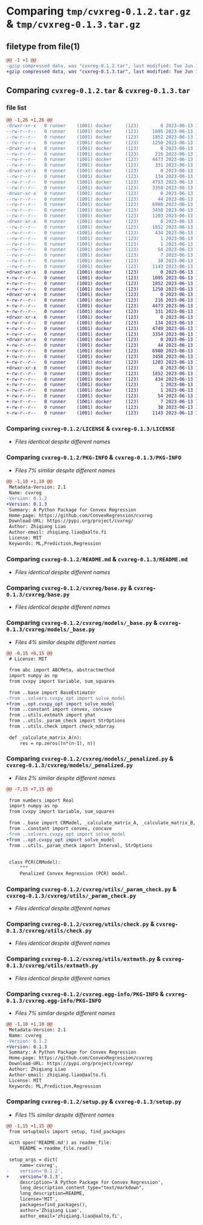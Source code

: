 # Comparing `tmp/cvxreg-0.1.2.tar.gz` & `tmp/cvxreg-0.1.3.tar.gz`

## filetype from file(1)

```diff
@@ -1 +1 @@
-gzip compressed data, was "cvxreg-0.1.2.tar", last modified: Tue Jun 13 15:21:05 2023, max compression
+gzip compressed data, was "cvxreg-0.1.3.tar", last modified: Tue Jun 13 15:30:35 2023, max compression
```

## Comparing `cvxreg-0.1.2.tar` & `cvxreg-0.1.3.tar`

### file list

```diff
@@ -1,26 +1,26 @@
-drwxr-xr-x   0 runner    (1001) docker     (123)        0 2023-06-13 15:21:05.024247 cvxreg-0.1.2/
--rw-r--r--   0 runner    (1001) docker     (123)     1095 2023-06-13 15:20:53.000000 cvxreg-0.1.2/LICENSE
--rw-r--r--   0 runner    (1001) docker     (123)     1852 2023-06-13 15:21:05.024247 cvxreg-0.1.2/PKG-INFO
--rw-r--r--   0 runner    (1001) docker     (123)     1250 2023-06-13 15:20:53.000000 cvxreg-0.1.2/README.md
-drwxr-xr-x   0 runner    (1001) docker     (123)        0 2023-06-13 15:21:05.020247 cvxreg-0.1.2/cvxreg/
--rw-r--r--   0 runner    (1001) docker     (123)      216 2023-06-13 15:20:53.000000 cvxreg-0.1.2/cvxreg/__init__.py
--rw-r--r--   0 runner    (1001) docker     (123)     4473 2023-06-13 15:20:53.000000 cvxreg-0.1.2/cvxreg/base.py
--rw-r--r--   0 runner    (1001) docker     (123)      331 2023-06-13 15:20:53.000000 cvxreg-0.1.2/cvxreg/constant.py
-drwxr-xr-x   0 runner    (1001) docker     (123)        0 2023-06-13 15:21:05.020247 cvxreg-0.1.2/cvxreg/models/
--rw-r--r--   0 runner    (1001) docker     (123)      134 2023-06-13 15:20:53.000000 cvxreg-0.1.2/cvxreg/models/__init__.py
--rw-r--r--   0 runner    (1001) docker     (123)     4753 2023-06-13 15:20:53.000000 cvxreg-0.1.2/cvxreg/models/_base.py
--rw-r--r--   0 runner    (1001) docker     (123)     3358 2023-06-13 15:20:53.000000 cvxreg-0.1.2/cvxreg/models/_penalized.py
-drwxr-xr-x   0 runner    (1001) docker     (123)        0 2023-06-13 15:21:05.024247 cvxreg-0.1.2/cvxreg/utils/
--rw-r--r--   0 runner    (1001) docker     (123)       44 2023-06-13 15:20:53.000000 cvxreg-0.1.2/cvxreg/utils/__init__.py
--rw-r--r--   0 runner    (1001) docker     (123)     6980 2023-06-13 15:20:53.000000 cvxreg-0.1.2/cvxreg/utils/_param_check.py
--rw-r--r--   0 runner    (1001) docker     (123)     3458 2023-06-13 15:20:53.000000 cvxreg-0.1.2/cvxreg/utils/check.py
--rw-r--r--   0 runner    (1001) docker     (123)     1203 2023-06-13 15:20:53.000000 cvxreg-0.1.2/cvxreg/utils/extmath.py
-drwxr-xr-x   0 runner    (1001) docker     (123)        0 2023-06-13 15:21:05.020247 cvxreg-0.1.2/cvxreg.egg-info/
--rw-r--r--   0 runner    (1001) docker     (123)     1852 2023-06-13 15:21:05.000000 cvxreg-0.1.2/cvxreg.egg-info/PKG-INFO
--rw-r--r--   0 runner    (1001) docker     (123)      434 2023-06-13 15:21:05.000000 cvxreg-0.1.2/cvxreg.egg-info/SOURCES.txt
--rw-r--r--   0 runner    (1001) docker     (123)        1 2023-06-13 15:21:05.000000 cvxreg-0.1.2/cvxreg.egg-info/dependency_links.txt
--rw-r--r--   0 runner    (1001) docker     (123)        1 2023-06-13 15:21:04.000000 cvxreg-0.1.2/cvxreg.egg-info/not-zip-safe
--rw-r--r--   0 runner    (1001) docker     (123)       54 2023-06-13 15:21:05.000000 cvxreg-0.1.2/cvxreg.egg-info/requires.txt
--rw-r--r--   0 runner    (1001) docker     (123)        7 2023-06-13 15:21:05.000000 cvxreg-0.1.2/cvxreg.egg-info/top_level.txt
--rw-r--r--   0 runner    (1001) docker     (123)       38 2023-06-13 15:21:05.024247 cvxreg-0.1.2/setup.cfg
--rw-r--r--   0 runner    (1001) docker     (123)     1143 2023-06-13 15:20:53.000000 cvxreg-0.1.2/setup.py
+drwxr-xr-x   0 runner    (1001) docker     (123)        0 2023-06-13 15:30:35.259977 cvxreg-0.1.3/
+-rw-r--r--   0 runner    (1001) docker     (123)     1095 2023-06-13 15:30:23.000000 cvxreg-0.1.3/LICENSE
+-rw-r--r--   0 runner    (1001) docker     (123)     1852 2023-06-13 15:30:35.259977 cvxreg-0.1.3/PKG-INFO
+-rw-r--r--   0 runner    (1001) docker     (123)     1250 2023-06-13 15:30:23.000000 cvxreg-0.1.3/README.md
+drwxr-xr-x   0 runner    (1001) docker     (123)        0 2023-06-13 15:30:35.255977 cvxreg-0.1.3/cvxreg/
+-rw-r--r--   0 runner    (1001) docker     (123)      216 2023-06-13 15:30:23.000000 cvxreg-0.1.3/cvxreg/__init__.py
+-rw-r--r--   0 runner    (1001) docker     (123)     4473 2023-06-13 15:30:23.000000 cvxreg-0.1.3/cvxreg/base.py
+-rw-r--r--   0 runner    (1001) docker     (123)      331 2023-06-13 15:30:23.000000 cvxreg-0.1.3/cvxreg/constant.py
+drwxr-xr-x   0 runner    (1001) docker     (123)        0 2023-06-13 15:30:35.259977 cvxreg-0.1.3/cvxreg/models/
+-rw-r--r--   0 runner    (1001) docker     (123)      134 2023-06-13 15:30:23.000000 cvxreg-0.1.3/cvxreg/models/__init__.py
+-rw-r--r--   0 runner    (1001) docker     (123)     4749 2023-06-13 15:30:23.000000 cvxreg-0.1.3/cvxreg/models/_base.py
+-rw-r--r--   0 runner    (1001) docker     (123)     3354 2023-06-13 15:30:23.000000 cvxreg-0.1.3/cvxreg/models/_penalized.py
+drwxr-xr-x   0 runner    (1001) docker     (123)        0 2023-06-13 15:30:35.259977 cvxreg-0.1.3/cvxreg/utils/
+-rw-r--r--   0 runner    (1001) docker     (123)       44 2023-06-13 15:30:23.000000 cvxreg-0.1.3/cvxreg/utils/__init__.py
+-rw-r--r--   0 runner    (1001) docker     (123)     6980 2023-06-13 15:30:23.000000 cvxreg-0.1.3/cvxreg/utils/_param_check.py
+-rw-r--r--   0 runner    (1001) docker     (123)     3458 2023-06-13 15:30:23.000000 cvxreg-0.1.3/cvxreg/utils/check.py
+-rw-r--r--   0 runner    (1001) docker     (123)     1203 2023-06-13 15:30:23.000000 cvxreg-0.1.3/cvxreg/utils/extmath.py
+drwxr-xr-x   0 runner    (1001) docker     (123)        0 2023-06-13 15:30:35.255977 cvxreg-0.1.3/cvxreg.egg-info/
+-rw-r--r--   0 runner    (1001) docker     (123)     1852 2023-06-13 15:30:35.000000 cvxreg-0.1.3/cvxreg.egg-info/PKG-INFO
+-rw-r--r--   0 runner    (1001) docker     (123)      434 2023-06-13 15:30:35.000000 cvxreg-0.1.3/cvxreg.egg-info/SOURCES.txt
+-rw-r--r--   0 runner    (1001) docker     (123)        1 2023-06-13 15:30:35.000000 cvxreg-0.1.3/cvxreg.egg-info/dependency_links.txt
+-rw-r--r--   0 runner    (1001) docker     (123)        1 2023-06-13 15:30:35.000000 cvxreg-0.1.3/cvxreg.egg-info/not-zip-safe
+-rw-r--r--   0 runner    (1001) docker     (123)       54 2023-06-13 15:30:35.000000 cvxreg-0.1.3/cvxreg.egg-info/requires.txt
+-rw-r--r--   0 runner    (1001) docker     (123)        7 2023-06-13 15:30:35.000000 cvxreg-0.1.3/cvxreg.egg-info/top_level.txt
+-rw-r--r--   0 runner    (1001) docker     (123)       38 2023-06-13 15:30:35.259977 cvxreg-0.1.3/setup.cfg
+-rw-r--r--   0 runner    (1001) docker     (123)     1143 2023-06-13 15:30:23.000000 cvxreg-0.1.3/setup.py
```

### Comparing `cvxreg-0.1.2/LICENSE` & `cvxreg-0.1.3/LICENSE`

 * *Files identical despite different names*

### Comparing `cvxreg-0.1.2/PKG-INFO` & `cvxreg-0.1.3/PKG-INFO`

 * *Files 7% similar despite different names*

```diff
@@ -1,10 +1,10 @@
 Metadata-Version: 2.1
 Name: cvxreg
-Version: 0.1.2
+Version: 0.1.3
 Summary: A Python Package for Convex Regression
 Home-page: https://github.com/ConvexRegression/cvxreg
 Download-URL: https://pypi.org/project/cvxreg/
 Author: Zhiqiang Liao
 Author-email: zhiqiang.liao@aalto.fi
 License: MIT
 Keywords: ML,Prediction,Regression
```

### Comparing `cvxreg-0.1.2/README.md` & `cvxreg-0.1.3/README.md`

 * *Files identical despite different names*

### Comparing `cvxreg-0.1.2/cvxreg/base.py` & `cvxreg-0.1.3/cvxreg/base.py`

 * *Files identical despite different names*

### Comparing `cvxreg-0.1.2/cvxreg/models/_base.py` & `cvxreg-0.1.3/cvxreg/models/_base.py`

 * *Files 4% similar despite different names*

```diff
@@ -6,15 +6,15 @@
 # License: MIT
 
 from abc import ABCMeta, abstractmethod
 import numpy as np
 from cvxpy import Variable, sum_squares
 
 from ..base import BaseEstimator
-from ..solvers.cvxpy_opt import solve_model
+from ..opt.cvxpy_opt import solve_model
 from ..constant import convex, concave
 from ..utils.extmath import yhat
 from ..utils._param_check import StrOptions
 from ..utils.check import check_ndarray
 
 def _calculate_matrix_A(n):
     res = np.zeros((n*(n-1), n))
```

### Comparing `cvxreg-0.1.2/cvxreg/models/_penalized.py` & `cvxreg-0.1.3/cvxreg/models/_penalized.py`

 * *Files 2% similar despite different names*

```diff
@@ -7,15 +7,15 @@
 
 from numbers import Real
 import numpy as np
 from cvxpy import Variable, sum_squares
 
 from ._base import CRModel, _calculate_matrix_A, _calculate_matrix_B, _shape_constraint
 from ..constant import convex, concave
-from ..solvers.cvxpy_opt import solve_model
+from ..opt.cvxpy_opt import solve_model
 from ..utils._param_check import Interval, StrOptions
 
 
 class PCR(CRModel):
     """
     Penalized Convex Regression (PCR) model.
```

### Comparing `cvxreg-0.1.2/cvxreg/utils/_param_check.py` & `cvxreg-0.1.3/cvxreg/utils/_param_check.py`

 * *Files identical despite different names*

### Comparing `cvxreg-0.1.2/cvxreg/utils/check.py` & `cvxreg-0.1.3/cvxreg/utils/check.py`

 * *Files identical despite different names*

### Comparing `cvxreg-0.1.2/cvxreg/utils/extmath.py` & `cvxreg-0.1.3/cvxreg/utils/extmath.py`

 * *Files identical despite different names*

### Comparing `cvxreg-0.1.2/cvxreg.egg-info/PKG-INFO` & `cvxreg-0.1.3/cvxreg.egg-info/PKG-INFO`

 * *Files 7% similar despite different names*

```diff
@@ -1,10 +1,10 @@
 Metadata-Version: 2.1
 Name: cvxreg
-Version: 0.1.2
+Version: 0.1.3
 Summary: A Python Package for Convex Regression
 Home-page: https://github.com/ConvexRegression/cvxreg
 Download-URL: https://pypi.org/project/cvxreg/
 Author: Zhiqiang Liao
 Author-email: zhiqiang.liao@aalto.fi
 License: MIT
 Keywords: ML,Prediction,Regression
```

### Comparing `cvxreg-0.1.2/setup.py` & `cvxreg-0.1.3/setup.py`

 * *Files 1% similar despite different names*

```diff
@@ -1,15 +1,15 @@
 from setuptools import setup, find_packages
 
 with open('README.md') as readme_file:
     README = readme_file.read()
 
 setup_args = dict(
     name='cvxreg',
-    version='0.1.2',
+    version='0.1.3',
     description='A Python Package for Convex Regression',
     long_description_content_type="text/markdown",
     long_description=README,
     license='MIT',
     packages=find_packages(),
     author='Zhiqiang Liao',
     author_email='zhiqiang.liao@aalto.fi',
```

